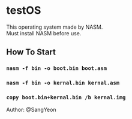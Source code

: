 # testOS
This operating system made by NASM.  
Must install NASM before use.
## How To Start
### `nasm -f bin -o boot.bin boot.asm`
### `nasm -f bin -o kernal.bin kernal.asm`
### `copy boot.bin+kernal.bin /b kernal.img`

Author: @SangYeon